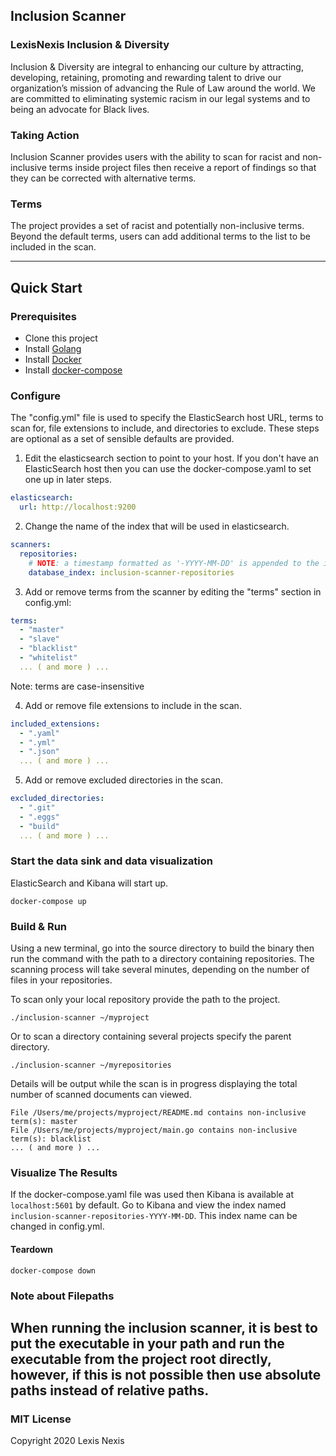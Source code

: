 Inclusion Scanner
---

### LexisNexis Inclusion & Diversity
Inclusion & Diversity are integral to enhancing our culture by attracting, developing, retaining, promoting and rewarding talent to drive our organization’s mission of advancing the Rule of Law around the world.  We are committed to eliminating systemic racism in our legal systems and to being an advocate for Black lives.

### Taking Action
Inclusion Scanner provides users with the ability to scan for racist and non-inclusive terms inside project files then receive a report of findings so that they can be corrected with alternative terms.

### Terms
The project provides a set of racist and potentially non-inclusive terms. Beyond the default terms, users can add additional terms to the list to be included in the scan.

---

## Quick Start

### Prerequisites
- Clone this project
- Install [Golang](https://golang.org/doc/install)
- Install [Docker](https://docs.docker.com/get-docker/)
- Install [docker-compose](https://docs.docker.com/compose/install/)

### Configure
The "config.yml" file is used to specify the ElasticSearch host URL, terms to scan for, file extensions to include, and directories to exclude.
These steps are optional as a set of sensible defaults are provided. 

1. Edit the elasticsearch section to point to your host. If you don't have an ElasticSearch host then you can use the docker-compose.yaml to set one up in later steps.
```yaml
elasticsearch:
  url: http://localhost:9200
```

2. Change the name of the index that will be used in elasticsearch.
```yaml
scanners:
  repositories:
    # NOTE: a timestamp formatted as '-YYYY-MM-DD' is appended to the index
    database_index: inclusion-scanner-repositories
```

3. Add or remove terms from the scanner by editing the "terms" section in config.yml:
```yaml
terms:
  - "master"
  - "slave"
  - "blacklist"
  - "whitelist"
  ... ( and more ) ...
```
Note: terms are case-insensitive

4. Add or remove file extensions to include in the scan.
```yaml
included_extensions:
  - ".yaml"
  - ".yml"
  - ".json"
  ... ( and more ) ...
```

5. Add or remove excluded directories in the scan.
```yaml
excluded_directories:
  - ".git"
  - ".eggs"
  - "build"
  ... ( and more ) ...
```

### Start the data sink and data visualization
ElasticSearch and Kibana will start up.
```shell
docker-compose up
```

### Build & Run
Using a new terminal, go into the source directory to build the binary then run the command with the path to a directory containing repositories.
The scanning process will take several minutes, depending on the number of files in your repositories.

To scan only your local repository provide the path to the project.
```shell
./inclusion-scanner ~/myproject
```

Or to scan a directory containing several projects specify the parent directory.
```shell
./inclusion-scanner ~/myrepositories
```

Details will be output while the scan is in progress displaying the total number of scanned documents can viewed.
```text
File /Users/me/projects/myproject/README.md contains non-inclusive term(s): master
File /Users/me/projects/myproject/main.go contains non-inclusive term(s): blacklist
... ( and more ) ...
```

### Visualize The Results
If the docker-compose.yaml file was used then Kibana is available at `localhost:5601` by default.
Go to Kibana and view the index named `inclusion-scanner-repositories-YYYY-MM-DD`. This index name can be changed in config.yml.

#### Teardown
```shell
docker-compose down
```

### Note about Filepaths

When running the inclusion scanner, it is best to put the executable in your path and run the executable from the project root directly, however, if this is not possible then use absolute paths instead of relative paths.
---

### MIT License
Copyright 2020 Lexis Nexis
